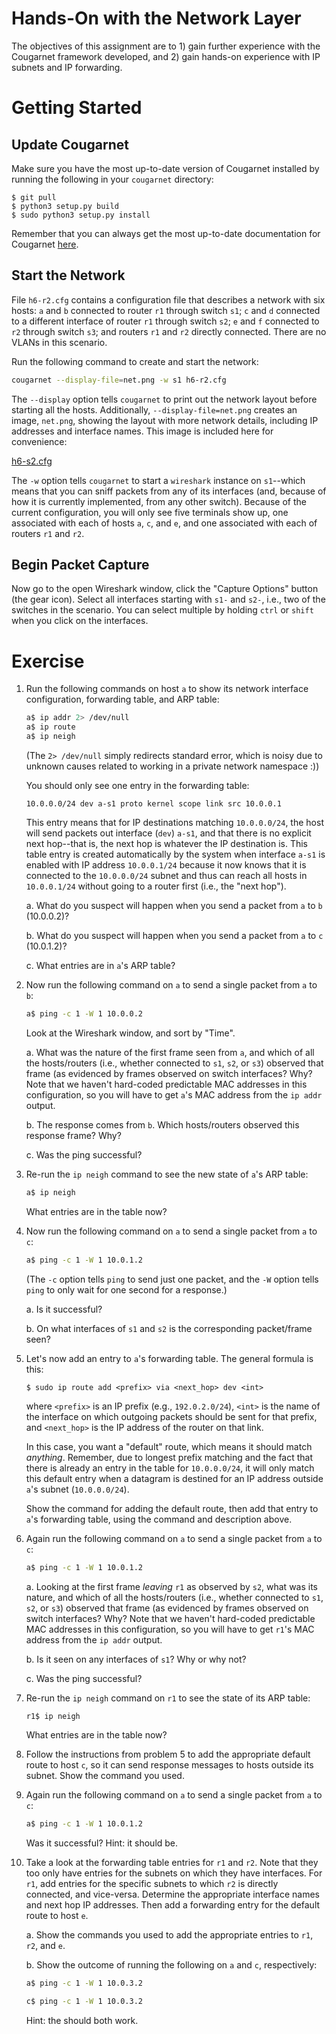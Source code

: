 # Hands-On with the Network Layer

The objectives of this assignment are to 1) gain further experience with the
Cougarnet framework developed, and 2) gain hands-on experience with IP subnets
and IP forwarding.


# Getting Started

 
## Update Cougarnet

Make sure you have the most up-to-date version of Cougarnet installed by
running the following in your `cougarnet` directory:

```
$ git pull
$ python3 setup.py build
$ sudo python3 setup.py install
```

Remember that you can always get the most up-to-date documentation for
Cougarnet [here](https://github.com/cdeccio/cougarnet/blob/main/README.md).


## Start the Network

File `h6-r2.cfg` contains a configuration file that describes a network with
six hosts: `a` and `b` connected to router `r1` through switch `s1`; `c` and
`d` connected to a different interface of router `r1` through switch `s2`; `e`
and `f` connected to `r2` through switch `s3`; and routers `r1` and `r2`
directly connected.  There are no VLANs in this scenario.

Run the following command to create and start the network:

```bash
cougarnet --display-file=net.png -w s1 h6-r2.cfg
```

The `--display` option tells `cougarnet` to print out the network layout before
starting all the hosts.  Additionally, `--display-file=net.png` creates an
image, `net.png`, showing the layout with more network details, including IP
addresses and interface names.  This image is included here for convenience:

[h6-s2.cfg](h6-r2.png)

The `-w` option tells `cougarnet` to start a
`wireshark` instance on `s1`--which means that you can sniff packets from any
of its interfaces (and, because of how it is currently implemented, from any
other switch).  Because of the current configuration, you will only see five
terminals show up, one associated with each of hosts `a`, `c`, and `e`, and one
associated with each of routers `r1` and `r2`.


## Begin Packet Capture
Now go to the open Wireshark window, click the "Capture Options" button (the
gear icon).  Select all interfaces starting with `s1-` and `s2-`, i.e., two of
the switches in the scenario. You can select multiple by holding `ctrl` or
`shift` when you click on the interfaces.


# Exercise

 1. Run the following commands on host `a` to show its network interface
    configuration, forwarding table, and ARP table:

    ```bash
    a$ ip addr 2> /dev/null
    a$ ip route
    a$ ip neigh
    ```

    (The `2> /dev/null` simply redirects standard error, which is noisy due to
    unknown causes related to working in a private network namespace :))

    You should only see one entry in the forwarding table:
    ```
    10.0.0.0/24 dev a-s1 proto kernel scope link src 10.0.0.1 
    ```

    This entry means that for IP destinations matching `10.0.0.0/24`,
    the host will send packets out interface (`dev`) `a-s1`, and that there is
    no explicit next hop--that is, the next hop is whatever the IP
    destination is.  This table entry is created automatically by the system
    when interface `a-s1` is enabled with IP address `10.0.0.1/24` because it
    now knows that it is connected to the `10.0.0.0/24` subnet and thus can
    reach all hosts in `10.0.0.1/24` without going to a router first (i.e., the
    "next hop").

    a. What do you suspect will happen when you send a packet from `a` to `b`
       (10.0.0.2)?

    b. What do you suspect will happen when you send a packet from `a` to `c`
       (10.0.1.2)?

    c. What entries are in `a`'s ARP table?


 2. Now run the following command on `a` to send a single packet from `a` to
    `b`:

    ```bash
    a$ ping -c 1 -W 1 10.0.0.2
    ```

    Look at the Wireshark window, and sort by "Time".
   
    a. What was the nature of the first frame seen from `a`, and which
       of all the hosts/routers (i.e., whether connected to `s1`, `s2`, or
       `s3`) observed that frame (as evidenced by frames observed on switch
       interfaces?  Why?  Note that we haven't hard-coded predictable MAC
       addresses in this configuration, so you will have to get `a`'s MAC
       address from the `ip addr` output.

    b. The response comes from `b`.  Which hosts/routers observed this response
       frame?  Why?

    c. Was the ping successful?


 3. Re-run the `ip neigh` command to see the new state of `a`'s ARP table:

    ```bash
    a$ ip neigh
    ```

    What entries are in the table now?


 4. Now run the following command on `a` to send a single packet from `a` to
    `c`:
   
    ```bash
    a$ ping -c 1 -W 1 10.0.1.2
    ```

    (The `-c` option tells `ping` to send just one packet, and the `-W` option
    tells `ping` to only wait for one second for a response.)

    a. Is it successful?

    b. On what interfaces of `s1` and `s2` is the corresponding packet/frame
       seen?

 5. Let's now add an entry to `a`'s forwarding table.  The general formula is
    this:

    ```
    $ sudo ip route add <prefix> via <next_hop> dev <int>
    ```
    
    where `<prefix>` is an IP prefix (e.g., `192.0.2.0/24`), `<int>` is the
    name of the interface on which outgoing packets should be sent for that
    prefix, and `<next_hop>` is the IP address of the router on that link.

    In this case, you want a "default" route, which means it should match
    *anything*.  Remember, due to longest prefix matching and the fact that
    there is already an entry in the table for `10.0.0.0/24`, it will only
    match this default entry when a datagram is destined for an IP address
    outside `a`'s subnet (`10.0.0.0/24`).

    Show the command for adding the default route, then add that entry to `a`'s
    forwarding table, using the command and description above.

 6. Again run the following command on `a` to send a single packet from `a` to
    `c`:
   
    ```bash
    a$ ping -c 1 -W 1 10.0.1.2
    ```

    a. Looking at the first frame *leaving* `r1` as observed by `s2`, what was
       its nature, and which of all the hosts/routers (i.e., whether connected
       to `s1`, `s2`, or `s3`) observed that frame (as evidenced by frames
       observed on switch interfaces?  Why?  Note that we haven't hard-coded
       predictable MAC addresses in this configuration, so you will have to get
       `r1`'s MAC address from the `ip addr` output.

    b. Is it seen on any interfaces of `s1`?  Why or why not?

    c. Was the ping successful?

 7. Re-run the `ip neigh` command on `r1` to see the state of its ARP table:

    ```bash
    r1$ ip neigh
    ```

    What entries are in the table now?


 8. Follow the instructions from problem 5 to add the appropriate default route
    to host `c`, so it can send response messages to hosts outside its subnet.
    Show the command you used.


 9. Again run the following command on `a` to send a single packet from `a` to
    `c`:
   
    ```bash
    a$ ping -c 1 -W 1 10.0.1.2
    ```

    Was it successful?  Hint: it should be.

 10. Take a look at the forwarding table entries for `r1` and `r2`.  Note that
     they too only have entries for the subnets on which they have interfaces.
     For `r1`, add entries for the specific subnets to which `r2` is directly
     connected, and vice-versa.  Determine the appropriate interface names and
     next hop IP addresses.  Then add a forwarding entry for the default route
     to host `e`.

     a. Show the commands you used to add the appropriate entries to `r1`,
        `r2`, and `e`.

     b. Show the outcome of running the following on `a` and `c`, respectively:

        ```bash
        a$ ping -c 1 -W 1 10.0.3.2
        ```

        ```bash
        c$ ping -c 1 -W 1 10.0.3.2
        ```

        Hint: the should both work.

